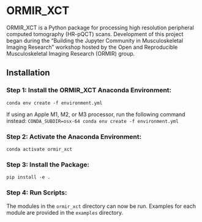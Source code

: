 # ORMIR_XCT
ORMIR_XCT is a Python package for processing high resolution peripheral computed tomography (HR-pQCT) scans. Development of this project began during the “Building the Jupyter Community in Musculoskeletal Imaging Research” workshop hosted by the Open and Reproducible Musculoskeletal Imaging Research (ORMIR) group.

## Installation
### Step 1: Install the ORMIR_XCT Anaconda Environment:
`conda env create -f environment.yml`

If using an Apple M1, M2, or M3 processor, run the following command instead:
`CONDA_SUBDIR=osx-64 conda env create -f environment.yml`

### Step 2: Activate the Anaconda Environment:
`conda activate ormir_xct`

### Step 3: Install the Package:
`pip install -e .`

### Step 4: Run Scripts:
The modules in the `ormir_xct` directory can now be run. Examples for each module are provided in the `examples` directory. 